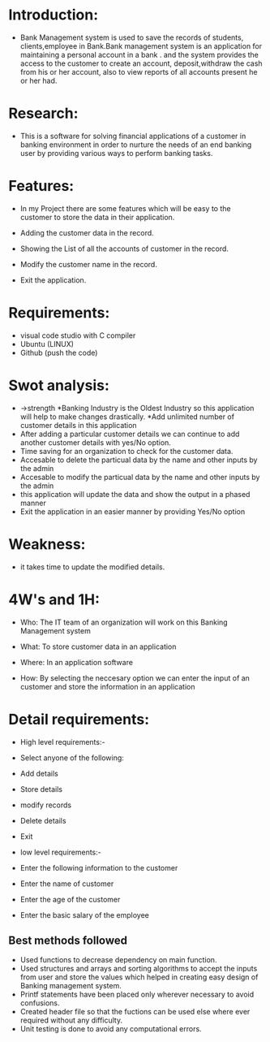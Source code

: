 # Introduction:
* Bank Management system is used to save the records of students, clients,employee
in Bank.Bank management system is an application for maintaining a 
personal account in a bank . and the system provides the access to the customer
to create an account, deposit,withdraw the cash from his or her account, also to view 
reports of all accounts present he or her had.


# Research:
* This is a software for solving financial applications of a customer 
in banking environment in order to nurture the needs of an end banking user by
 providing various ways to perform banking tasks.


# Features:
* In my Project there are some features which will be easy to the customer
 to store the data in their application.

* Adding the customer data in the record.
* Showing the List of all the accounts of customer in the record.
*  Modify the customer name in the record.
* Exit the application.


# Requirements:
* visual code studio with C compiler
* Ubuntu (LINUX)
* Github (push the code)


# Swot analysis:
* ->strength
*Banking Industry is the Oldest Industry so this application will help to make changes drastically.
*Add unlimited number of customer details in this application
* After adding a particular customer details we can continue to add another 
  customer details with yes/No option.
* Time saving for an organization to check for the customer data.
* Accesable to delete the particual data by the name and other inputs by the admin
* Accesable to modify the particual data by the name and other inputs by the admin
* this application will update the data and show the output in a phased manner
* Exit the application in an easier manner by providing Yes/No option

# Weakness:
* it takes time to update the modified details.

# 4W's and 1H:
* Who: The IT team of an organization will work on this Banking Management system

* What: To store customer data in an application

* Where: In an application software

* How: By selecting the neccesary option we can enter the input of an
 customer and store the information in an application

 # Detail requirements:

* High level requirements:-
 * Select anyone of the following:

* Add details   
* Store details
* modify records
* Delete details
* Exit

* low level requirements:-
* Enter the following information to the customer
* Enter the name of customer
* Enter the age of the customer
* Enter the basic salary of the employee

## Best methods followed
 * Used functions to decrease dependency on main function.
 * Used structures and arrays and sorting algorithms to accept the inputs from user and store the values which helped in creating easy design of Banking management system.
 * Printf statements have been placed only wherever necessary to avoid confusions.
 * Created header file so that the fuctions can be used else where ever required without any difficulty.
 * Unit testing is done to avoid any computational errors.
